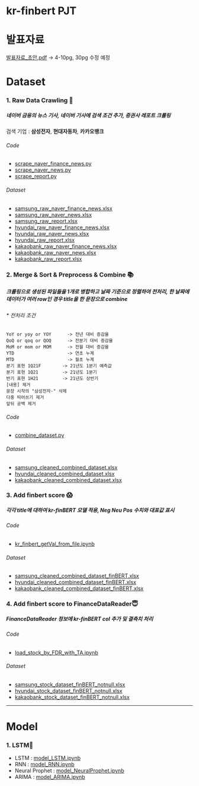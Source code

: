 # kr-finbert PJT

# 발표자료
[발표자료_초안.pdf](https://github.com/SNU-dataproject/kr-finbert/blob/main/220614%20%EB%B9%85%EB%8D%B0%EC%9D%B4%ED%84%B0%20%EB%B0%9C%ED%91%9C_%EC%B4%88%EC%95%88.pdf)
-> 4-10pg, 30pg 수정 예정

# Dataset
### 1. Raw Data Crawling 📄
##### 네이버 금융의 뉴스 기사, 네이버 기사에 검색 조건 추가, 증권사 레포트 크롤링
검색 기업 : **삼성전자**, **현대자동차**, **카카오뱅크**
###### Code
* [scrape_naver_finance_news.py](https://github.com/SNU-dataproject/kr-finbert/blob/main/scrape_naver_finance_news.py)
* [scrape_naver_news.py](https://github.com/SNU-dataproject/kr-finbert/blob/main/scrape_naver_news.py)
* [scrape_report.py](https://github.com/SNU-dataproject/kr-finbert/blob/main/scrape_report.py)
###### Dataset
* [samsung_raw_naver_finance_news.xlsx](https://github.com/SNU-dataproject/kr-finbert/blob/main/datasets/samsung/samsung_raw_naver_finance_news.xlsx)
* [samsung_raw_naver_news.xlsx](https://github.com/SNU-dataproject/kr-finbert/blob/main/datasets/samsung/samsung_raw_naver_news.xlsx)
* [samsung_raw_report.xlsx](https://github.com/SNU-dataproject/kr-finbert/blob/main/datasets/samsung/samsung_raw_report.xlsx)
* [hyundai_raw_naver_finance_news.xlsx](https://github.com/SNU-dataproject/kr-finbert/blob/main/datasets/hyundai/hyundai_raw_naver_finance_news.xlsx)
* [hyundai_raw_naver_news.xlsx](https://github.com/SNU-dataproject/kr-finbert/blob/main/datasets/hyundai/hyundai_raw_naver_news.xlsx)
* [hyundai_raw_report.xlsx](https://github.com/SNU-dataproject/kr-finbert/blob/main/datasets/hyundai/hyundai_raw_report.xlsx)
* [kakaobank_raw_naver_finance_news.xlsx](https://github.com/SNU-dataproject/kr-finbert/blob/main/datasets/hyundai/hyundai_raw_naver_finance_news.xlsx)
* [kakaobank_raw_naver_news.xlsx](https://github.com/SNU-dataproject/kr-finbert/blob/main/datasets/kakaobank/kakaobank_raw_naver_news.xlsx)
* [kakaobank_raw_report.xlsx](https://github.com/SNU-dataproject/kr-finbert/blob/main/datasets/kakaobank/kakaobank_raw_report.xlsx)
### 2. Merge & Sort & Preprocess & Combine 📚
##### 크롤링으로 생성된 파일들을 1개로 병합하고 날짜 기준으로 정렬하여 전처리, 한 날짜에 데이터가 여러 row인 경우 title을 한 문장으로 combine
###### * 전처리 조건
```
YoY or yoy or YOY      -> 전년 대비 증감율
QoQ or qoq or QOQ      -> 전분기 대비 증감율
MoM or mom or MOM      -> 전월 대비 증감율
YTD                    -> 연초 누계
MTD                    -> 월초 누계
분기 표현 1Q21F        -> 21년도 1분기 예측값
분기 표현 1Q21         -> 21년도 1분기
반기 표현 1H21         -> 21년도 상반기
[내용] 제거
문장 시작의 "삼성전자-" 삭제
다중 띄어쓰기 제거
앞뒤 공백 제거
```

###### Code
* [combine_dataset.py](https://github.com/SNU-dataproject/kr-finbert/blob/main/combine_dataset.py)
###### Dataset
* [samsung_cleaned_combined_dataset.xlsx](https://github.com/SNU-dataproject/kr-finbert/blob/main/datasets/samsung/samsung_cleaned_combined_dataset.xlsx)
* [hyundai_cleaned_combined_dataset.xlsx](https://github.com/SNU-dataproject/kr-finbert/blob/main/datasets/hyundai/hyundai_cleaned_combined_dataset.xlsx)
* [kakaobank_cleaned_combined_dataset.xlsx](https://github.com/SNU-dataproject/kr-finbert/blob/main/datasets/kakaobank/kakaobank_cleaned_combined_dataset.xlsx)


### 3. Add finbert score 😱
##### 각각 title에 대하여 kr-finBERT 모델 적용, Neg Neu Pos 수치와 대표값 표시
###### Code
* [kr_finbert_getVal_from_file.ipynb](https://github.com/SNU-dataproject/kr-finbert/blob/main/kr_finbert_getVal_from_file.ipynb)
###### Dataset
* [samsung_cleaned_combined_dataset_finBERT.xlsx](https://github.com/SNU-dataproject/kr-finbert/blob/main/datasets/samsung/samsung_cleaned_combined_dataset_finBERT.xlsx)
* [hyundai_cleaned_combined_dataset_finBERT.xlsx](https://github.com/SNU-dataproject/kr-finbert/blob/main/datasets/hyundai/hyundai_cleaned_combined_dataset_finBERT.xlsx)
* [kakaobank_cleaned_combined_dataset_finBERT.xlsx](https://github.com/SNU-dataproject/kr-finbert/blob/main/datasets/kakaobank/kakaobank_cleaned_combined_dataset_finBERT.xlsx)


### 4. Add finbert score to FinanceDataReader😇
##### FinanceDataReader 정보에 kr-finBERT col 추가 및 결측치 처리
###### Code
* [load_stock_by_FDR_with_TA.ipynb](https://github.com/SNU-dataproject/kr-finbert/blob/main/load_stock_by_FDR_with_TA.ipynb)
###### Dataset
* [samsung_stock_dataset_finBERT_notnull.xlsx](https://github.com/SNU-dataproject/kr-finbert/blob/main/datasets/samsung/samsung_stock_dataset_finBERT_notnull.xlsx)
* [hyundai_stock_dataset_finBERT_notnull.xlsx](https://github.com/SNU-dataproject/kr-finbert/blob/main/datasets/hyundai/hyundai_stock_dataset_finBERT_notnull.xlsx)
* [kakaobank_stock_dataset_finBERT_notnull.xlsx](https://github.com/SNU-dataproject/kr-finbert/blob/main/datasets/kakaobank/kakaobank_stock_dataset_finBERT_notnull.xlsx) 

---

# Model
### 1. LSTM📝
* LSTM : [model_LSTM.ipynb](https://github.com/SNU-dataproject/kr-finbert/blob/main/model/model_LSTM.ipynb)
* RNN : [model_RNN.ipynb](https://github.com/SNU-dataproject/kr-finbert/blob/main/model/model_RNN.ipynb)
* Neural Prophet : [model_NeuralProphet.ipynb](https://github.com/SNU-dataproject/kr-finbert/blob/main/model/model_NeuralProphet.ipynb)
* ARIMA : [model_ARIMA.ipynb](https://github.com/SNU-dataproject/kr-finbert/blob/main/model/model_ARIMA.ipynb)
